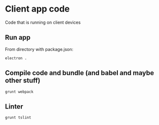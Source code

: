 # Client app code
Code that is running on client devices

## Run app
From directory with package.json:
```
electron .
```

## Compile code and bundle (and babel and maybe other stuff)
```
grunt webpack
```

## Linter
```
grunt tslint
```
